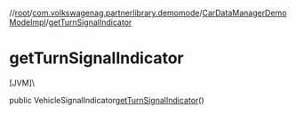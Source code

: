 //[root](../../../index.md)/[com.volkswagenag.partnerlibrary.demomode](../index.md)/[CarDataManagerDemoModeImpl](index.md)/[getTurnSignalIndicator](get-turn-signal-indicator.md)

# getTurnSignalIndicator

[JVM]\

public VehicleSignalIndicator[getTurnSignalIndicator](get-turn-signal-indicator.md)()
